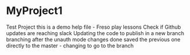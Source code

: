 # MyProject1
Test Project
this is a demo help file - Freso play lessons
Check if Github updates are reaching slack
Updating the code to publish in a new branch
branching after the unauth mode changes done
saved the previous one directly to the master - changing to go to the branch
